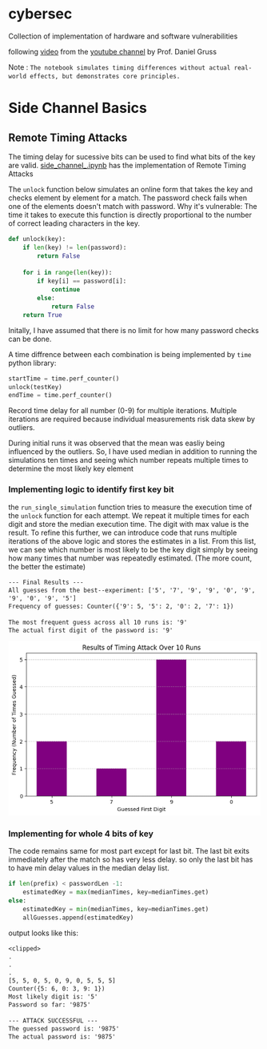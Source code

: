 # cybersec
Collection of implementation of hardware and software vulnerabilities 

following [video](https://youtu.be/V4E_0N_PvW8?si=66t5n3IhERz9fXCB) from the [youtube channel](https://www.youtube.com/@SideChannelSecurity) by Prof. Daniel Gruss

Note : `The notebook simulates timing differences without actual real-world effects, but demonstrates core principles.`

# Side Channel Basics

## Remote Timing Attacks

The timing delay for sucessive bits can be used to find what bits of the key are valid. [side_channel_.ipynb](https://github.com/sowrabh-adiga/cybersec/blob/main/side_channel_.ipynb) has the implementation of Remote Timing Attacks

The `unlock` function below simulates an online form that takes the key and checks element by element for a match. The password check fails when one of the elements doesn't match with password.
Why it's vulnerable: The time it takes to execute this function is directly proportional to the number of correct leading characters in the key.
```python
def unlock(key):
    if len(key) != len(password):
        return False

    for i in range(len(key)):
        if key[i] == password[i]:
            continue
        else:
            return False
    return True
```

Initally, I have assumed that there is no limit for how many password checks can be done.

A time diffrence between each combination is being implemented by `time` python library:
```python
startTime = time.perf_counter()
unlock(testKey)
endTime = time.perf_counter()
```
Record time delay for all number (0-9) for multiple iterations. Multiple iterations are required because individual measurements risk data skew by outliers.

During initial runs it was observed that the mean was easliy being influenced by the outliers. So, I have used median in addition to running the simulations ten times and seeing which number repeats multiple times to determine the most likely key element

### Implementing logic to identify first key bit
the `run_single_simulation` function tries to measure the execution time of the `unlock` function for each attempt. We repeat it multiple times for each digit and store the median execution time.
The digit with max value is the result. To refine this further, we can introduce code that runs multiple iterations of the above logic and stores the estimates in a list. From this list, we can see which number is most likely to be the key digit simply by seeing how many times that number was  repeatedly estimated. (The more count, the better the estimate) 
```output
--- Final Results ---
All guesses from the best--experiment: ['5', '7', '9', '9', '0', '9', '9', '0', '9', '5']
Frequency of guesses: Counter({'9': 5, '5': 2, '0': 2, '7': 1})

The most frequent guess across all 10 runs is: '9'
The actual first digit of the password is: '9'
```
![](https://github.com/sowrabh-adiga/cybersec/blob/main/files/download.png)

### Implementing for whole 4 bits of key 
The code remains same for most part except for last bit. The last bit exits immediately after the match so has very less delay. so only the last bit has to have min delay values in the median delay list.
```python
if len(prefix) < passwordLen -1:
    estimatedKey = max(medianTimes, key=medianTimes.get)
else:
    estimatedKey = min(medianTimes, key=medianTimes.get)
    allGuesses.append(estimatedKey)
```

output looks like this:
```output
<clipped>
.
.
.
[5, 5, 0, 5, 0, 9, 0, 5, 5, 5]
Counter({5: 6, 0: 3, 9: 1})
Most likely digit is: '5'
Password so far: '9875'

--- ATTACK SUCCESSFUL ---
The guessed password is: '9875'
The actual password is: '9875'
```



